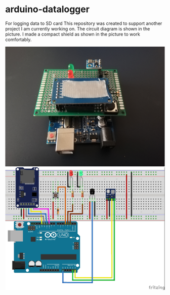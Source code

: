 # arduino-datalogger
For logging data to SD card
This repository was created to support another project I am currently working on. The circuit diagram is shown in the picture. I made a compact shield as shown in the picture to work comfortably.

<img src="images/shield.jpg" width="600" >
<img src="images/diagram_bb.jpg" width="600" >

